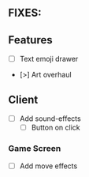 ## FIXES:

## Features
- [ ] Text emoji drawer
- [>] Art overhaul

## Client

- [ ] Add sound-effects 
    - [ ] Button on click

### Game Screen
- [ ] Add move effects
